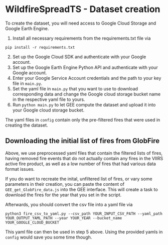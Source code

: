 # WildfireSpreadTS - Dataset creation

To create the dataset, you will need access to Google Cloud Storage and Google Earth Engine. 

1. Install all necessary requirements from the requirements.txt file via 
```
pip install -r requirements.txt
```
2. Set up the Google Cloud SDK and authenticate with your Google account.
3. Set up the Google Earth Engine Python API and authenticate with your Google account.
4. Enter your Google Service Account credentials and the path to your key file in `main.py`.
5. Set the yaml file in `main.py` that you want to use to download corresponding data and change the Google cloud storage bucket name in the respective yaml file to yours.
6. Run `python main.py` to let GEE compute the dataset and upload it into your Google cloud storage bucket.

The yaml files in `config` contain only the pre-filtered fires that were used in creating the dataset. 


## Downloading the initial list of fires from GlobFire

Above, we use preprocessed yaml files that contain the filtered lists of fires, having removed fire events that 
do not actually contain any fires in the VIIRS active fire product, as well as a low number of fires that had various
data format issues. 

If you do want to recreate the inital, unfiltered list of fires, or vary some parameters in their creation, 
you can paste the content of `GEE_get_GlobFire_data.js` into the GEE interface. This will create a task to download the 
fires for the year that you set in the script. 

Afterwards, you should convert the csv file into a yaml file via

```python3 fire_csv_to_yaml.py --csv_path YOUR_INPUT_CSV_PATH --yaml_path YOUR_OUTPUT_YAML_PATH --year YOUR_YEAR --bucket_name YOUR_GOOGLE_CLOUD_BUCKET```

This yaml file can then be used in step 5 above. Using the provided yamls in `config` would save you some time though.
